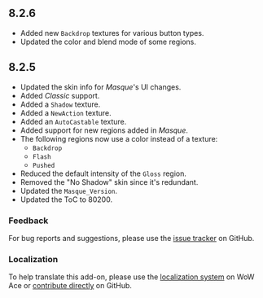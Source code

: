 ## 8.2.6

- Added new `Backdrop` textures for various button types.
- Updated the color and blend mode of some regions.

## 8.2.5

- Updated the skin info for _Masque_'s UI changes.
- Added _Classic_ support.
- Added a `Shadow` texture.
- Added a `NewAction` texture.
- Added an `AutoCastable` texture.
- Added support for new regions added in _Masque_.
- The following regions now use a color instead of a texture:
  - `Backdrop`
  - `Flash`
  - `Pushed`
- Reduced the default intensity of the `Gloss` region.
- Removed the "No Shadow" skin since it's redundant.
- Updated the `Masque_Version`.
- Updated the ToC to 80200.

### Feedback

For bug reports and suggestions, please use the [issue tracker] on GitHub.

### Localization

To help translate this add-on, please use the [localization system] on WoW Ace or [contribute directly] on GitHub.

[issue tracker]: https://github.com/StormFX/Masque_Caith/issues (Report an Issue)
[localization system]: https://www.wowace.com/projects/masque-caith/localization (Translate on WoW Ace)
[contribute directly]: https://github.com/StormFX/Masque_Caith (Translate on GitHub)
